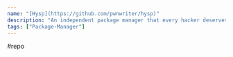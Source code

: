 ```yaml
---
name: "[Hysp](https://github.com/pwnwriter/hysp)"
description: "An independent package manager that every hacker deserves."
tags: ["Package-Manager"]
---
```

#repo